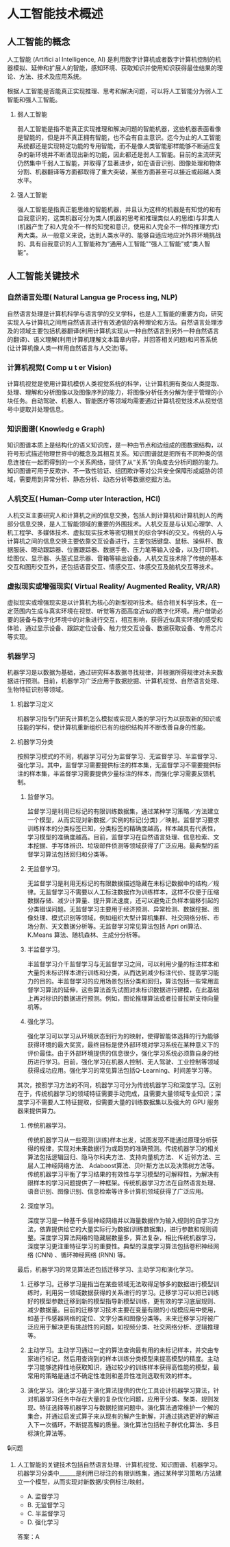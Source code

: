 # 人工智能技术概述

## 人工智能的概念


人工智能 (Artifici al Intelligence,  AI) 是利用数字计算机或者数字计算机控制的机器模拟、延伸和扩展人的智能，感知环境、获取知识并使用知识获得最佳结果的理论、方法、技术及应用系统。

根据人工智能是否能真正实现推理、思考和解决问题，可以将人工智能分为弱人工智能和强人工智能。

1. 弱人工智能

    弱人工智能是指不能真正实现推理和解决问题的智能机器，这些机器表面看像是智能的，但是并不真正拥有智能，也不会有自主意识。迄今为止的人工智能系统都还是实现特定功能的专用智能，而不是像人类智能那样能够不断适应复杂的新环境并不断涌现出新的功能，因此都还是弱人工智能。目前的主流研究仍然集中千弱人工智能，并取得了显著进步，如在语音识别、图像处理和物体分割、机器翻译等方面都取得了重大突破，某些方面甚至可以接近或超越人类水平。

2. 强人工智能

    强人工智能是指真正能思维的智能机器，并且认为这样的机器是有知觉的和有自我意识的，这类机器可分为类人(机器的思考和推理类似人的思维)与非类人(机器产生了和人完全不一样的知觉和意识，使用和人完全不一样的推理方式)两大类。从一般意义来说，达到人类水平的、能够自适应地应对外界环境挑战的、具有自我意识的人工智能称为“通用人工智能”“强人工智能”或“类人智能“。


## 人工智能关键技术


### 自然语言处理( Natural Langua ge  Process ing,  NLP) 

自然语言处理是计算机科学与语言学的交叉学科，也是人工智能的重要方向，研究实现入与计算机之间用自然语言进行有效通信的各种理论和方法。自然语言处理涉及的领域主要包括机器翻译(利用计算机实现从一种自然语言到另外一种自然语言的翻译)、语义理解(利用计算机理解文本篇章内容，并回答相关问题)和问答系统(让计算机像人类一样用自然语言与人交流)等。

### 计算机视觉( Comp u t er Vision) 

计算机视觉是使用计算机模仿人类视觉系统的科学，让计算机拥有类似人类提取、处理、理解和分析图像以及图像序列的能力，将图像分析任务分解为便于管理的小块任务。自动驾驶、机器人、智能医疗等领域均需要通过计算机视觉技术从视觉信号中提取并处理信息。


### 知识图谱( Knowledg e Graph) 


知识图谱本质上是结构化的语义知识库，是一种由节点和边组成的图数据结构，以符号形式描述物理世界中的概念及其相互关系。知识图谱就是把所有不同种类的信息连接在一起而得到的一个关系网络，提供了从“关系”的角度去分析问题的能力。知识图谱可用于反欺诈、不一致性验证、组团欺诈等对公共安全保障形成威胁的领域，需要用到异常分析、静态分析、动态分析等数据挖掘方法。


### 人机交互( Human-Comp uter Interaction,  HCI) 

人机交互主要研究人和计算机之间的信息交换，包括人到计算机和计算机到人的两部分信息交换，是人工智能领域的重要的外围技术。人机交互是与认知心理学、人机工程学、多媒体技术、虚拟现实技术等密切相关的综合学科的交叉。传统的人与计算机之间的信息交换主要依靠交互设备进行，主要包括键盘、鼠标、操纵杆、数据服装、眼动跟踪器、位置跟踪器、数据手套、压力笔等输入设备，以及打印机、绘图仪、显示器、头盔式显示器、音箱等输出设备。人机交互技术除了传统的基本交互和图形交互外，还包括语音交互、情感交互、体感交互及脑机交互等技术。

###  虚拟现实或增强现实( Virtual Reality/ Augmented Reality, VR/AR) 

虚拟现实或增强现实是以计算机为核心的新型视听技术。结合相关科学技术，在一定范围内生成与真实环境在视觉、听觉等方面高度近似的数字化环境。用户借助必要的装备与数字化环境中的对象进行交互，相互影响，获得近似真实环境的感受和体验，通过显示设备、跟踪定位设备、触力觉交互设备、数据获取设备、专用芯片等实现。


### 机器学习

机器学习是以数据为基础，通过研究样本数据寻找规律，并根据所得规律对未来数据进行预测。目前，机器学习广泛应用于数据挖掘、计算机视觉、自然语言处理、生物特征识别等领域。


1. 机器学习定义

    机器学习指专门研究计算机怎么模拟或实现人类的学习行为以获取新的知识或技能的学科，使计算机重新组织已有的组织结构并不断改善自身的性能。

2. 机器学习分类

    按照学习模式的不同，机器学习可分为监督学习、无监督学习、半监督学习、强化学习。其中，监督学习需要提供标注的样本集，无监督学习不需要提供标注的样本集，半监督学习需要提供少量标注的样本，而强化学习需要反馈机制。

    1. 监督学习。

        监督学习是利用已标记的有限训练数据集，通过某种学习策略／方法建立一个模型，从而实现对新数据／实例的标记(分类) ／映射。监督学习要求训练样本的分类标签已知，分类标签的精确度越高，样本越具有代表性，学习模型的准确度越高。目前，监督学习在自然语言处理、信息检索、文本挖掘、手写体辨识、垃圾邮件侦测等领域获得了广泛应用。最典型的监督学习算法包括回归和分类等。

    2. 无监督学习。

        无监督学习是利用无标记的有限数据描述隐藏在未标记数据中的结构／规律。无监督学习不需要以人工标注数据作为训练样本，这样不仅便于压缩数据存储、减少计算量、提升算法速度，还可以避免正负样本偏移引起的分类错误问题。无监督学习主要用于经济预测、异常检测、数据挖掘、图像处理、模式识别等领域，例如组织大型计算机集群、社交网络分析、市场分割、天文数据分析等。无监督学习常见算法包括 Apri ori算法、K.Means 算法、随机森林、主成分分析等。

    3. 半监督学习。

        半监督学习介千监督学习与无监督学习之间，可以利用少量的标注样本和大量的未标识样本进行训练和分类，从而达到减少标注代价、提高学习能力的目的。半监督学习的应用场景包括分类和回归，算法包括一些常用监督学习算法的延伸，这些算法首先试图对未标识数据进行建模，在此基础上再对标识的数据进行预测。例如，图论推理算法或者拉普拉斯支待向量机等。


    4. 强化学习。

        强化学习可以学习从环境状态到行为的映射，使得智能体选择的行为能够获得环境的最大奖赏，最终目标是使外部环境对学习系统在某种意义下的评价最佳。由于外部环境提供的信息很少，强化学习系统必须靠自身的经历进行学习。目前，强化学习在机器人控制、无人驾驶、工业控制等领域获得成功应用。强化学习的常见算法包括Q-Learning、时间差学习等。



    其次，按照学习方法的不同，机器学习可分为传统机器学习和深度学习。区别在于，传统机器学习的领域特征需要手动完成，且需要大量领域专业知识；深度学习不需要人工特征提取，但需要大量的训练数据集以及强大的 GPU 服务器来提供算力。

    1. 传统机器学习。

        传统机器学习从一些观测(训练)样本出发，试图发现不能通过原理分析获得的规律，实现对未来数据行为或趋势的准确预测。传统机器学习的相关算法包括逻辑回归、隐马尔科夫方法、支持向量机方法、 K 近邻方法、三层人工神经网络方法、 Adaboost算法、贝叶斯方法以及决策树方法等。传统机器学习平衡了学习结果的有效性与学习模型的可解释性，为解决有限样本的学习问题提供了一种框架。传统机器学习方法在自然语言处理、语音识别、图像识别、信息检索等许多计算机领域获得了广泛应用。

    2. 深度学习。

        深度学习是一种基千多层神经网络并以海量数据作为输入规则的自学习方法，依靠提供给它的大量实际行为数据(训练数据集)，进行参数和规则调整。深度学习算法网络的隐藏层数量多，算法复杂，相比传统机器学习，深度学习更注重特征学习的重要性。典型的深度学习算法包括卷积神经网络 (CNN) 、循环神经网络 (RNN) 等。

    最后，机器学习的常见算法还包括迁移学习、主动学习和演化学习。


    1. 迁移学习。迁移学习是指当在某些领域无法取得足够多的数据进行模型训练时，利用另一领域数据获得的关系进行的学习。迁移学习可以把已训练好的模型参数迁移到新的模型指导新模型训练，更有效的学习底层规则、减少数据量。目前的迁移学习技术主要在变量有限的小规模应用中使用，如基于传感器网络的定位、文字分类和图像分类等。未来迁移学习将被广泛应用于解决更有挑战性的问题，如视频分类、社交网络分析、逻辑推理等。

    1. 主动学习。主动学习通过一定的算法查询最有用的未标记样本，并交由专家进行标记，然后用查询到的样本训练分类模型来提高模型的精度。主动学习能够选择性地获取知识，通过较少的训练样本获得高性能的模型，最常用的策略是通过不确定性准则和差异性准则选取有效的样本。


    1. 演化学习。演化学习基于演化算法提供的优化工具设计机器学习算法，针对机器学习任务中存在大量的复杂优化问题，应用于分类、聚类、规则发现、特征选择等机器学习与数据挖掘问题中。演化算法通常维护一个解的集合，并通过启发式算子来从现有的解产生新解，并通过挑选更好的解进入下一次循环，不断提高解的质量。演化算法包括粒子群优化算法、多目标演化算法等。





🔒问题

1. 人工智能的关键技术包括自然语言处理、计算机视觉、知识图谱、机器学习。机器学习分类中______是利用已标注的有限训练集，通过某种学习策略/方法建立一个模型，从而实现对新数据/实例标注/映射。

    - A. 监督学习
    - B. 无监督学习
    - C. 半监督学习
    - D. 强化学习

    答案：A
















